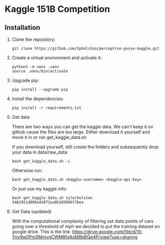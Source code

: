 # Kaggle 151B Competition

## Installation

1. Clone the repository:

    ```
    git clone https://github.com/tpholston/perceptron-posse-kaggle.git
    ```

2. Create a virtual environment and activate it:

    ```
    python3 -m venv .venv
    source .venv/bin/activate
    ```

3. Upgrade pip:

    ```
    pip install --upgrade pip
    ```

4. Install the dependencies:

    ```
    pip install -r requirements.txt
    ```

5. Get data 

    There are two ways you can get the kaggle data. We can't keep it on github cause the files are too large. Either download it yourself and move it in or run get_kaggle_data.sh 

    If you download yourself, still create the folders and subsequently drop your data in data/raw_data:
    ```
    bash get_kaggle_data.sh -i
    ```
    Otherwise  run:
    ```
    bash get_kaggle_data.sh <kaggle-username> <kaggle-api-key>
    ```
    Or just use my kaggle info:
    ```
    bash get_kaggle_data.sh tylerholston 5462921d606a42072ea9b3d5006f7bea
    ```
    
6. Get Data (updated)
    
    With the computational complexity of filtering out data points of cars going over a threshold of mph we decided to put the training dataset on google drive. This is the link:
    https://drive.google.com/file/d/1Il-Yny9w0PmSMmvqCWM8fqAxM8bBQe4P/view?usp=sharing
